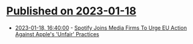 # [Published on 2023-01-18](index.md)

* [2023-01-18, 16:40:00](https://apple.slashdot.org/story/23/01/18/1528248/spotify-joins-media-firms-to-urge-eu-action-against-apples-unfair-practices?utm_source=rss1.0mainlinkanon&utm_medium=feed) - [Spotify Joins Media Firms To Urge EU Action Against Apple's 'Unfair' Practices](https://apple.slashdot.org/story/23/01/18/1528248/spotify-joins-media-firms-to-urge-eu-action-against-apples-unfair-practices?utm_source=rss1.0mainlinkanon&utm_medium=feed)
